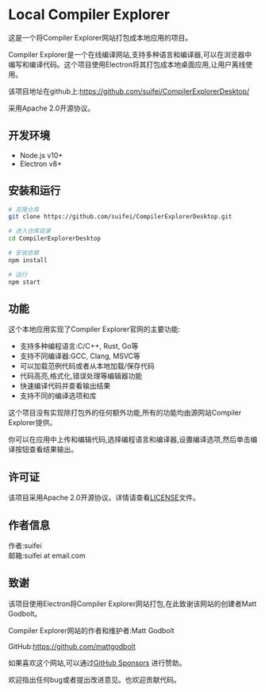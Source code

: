 # Local Compiler Explorer

这是一个将Compiler Explorer网站打包成本地应用的项目。

Compiler Explorer是一个在线编译网站,支持多种语言和编译器,可以在浏览器中编写和编译代码。这个项目使用Electron将其打包成本地桌面应用,让用户离线使用。

该项目地址在github上:https://github.com/suifei/CompilerExplorerDesktop/ 

采用Apache 2.0开源协议。

## 开发环境

- Node.js v10+
- Electron v8+  

## 安装和运行  

```bash
# 克隆仓库   
git clone https://github.com/suifei/CompilerExplorerDesktop.git    

# 进入仓库目录   
cd CompilerExplorerDesktop     

# 安装依赖  
npm install  

# 运行   
npm start  
```

## 功能  

这个本地应用实现了Compiler Explorer官网的主要功能:   

 - 支持多种编程语言:C/C++, Rust, Go等 
 - 支持不同编译器:GCC, Clang, MSVC等    
 - 可以加载范例代码或者从本地加载/保存代码  
 - 代码高亮,格式化,错误处理等编辑器功能  
 - 快速编译代码并查看输出结果  
 - 支持不同的编译选项和库     

这个项目没有实现除打包外的任何额外功能,所有的功能均由源网站Compiler Explorer提供。  

你可以在应用中上传和编辑代码,选择编程语言和编译器,设置编译选项,然后单击编译按钮查看结果输出。   

## 许可证

该项目采用Apache 2.0开源协议。详情请查看[LICENSE](LICENSE)文件。

## 作者信息 

作者:suifei   
邮箱:suifei at email.com 

## 致谢 

该项目使用Electron将Compiler Explorer网站打包,在此致谢该网站的创建者Matt Godbolt。  

Compiler Explorer网站的作者和维护者:Matt Godbolt

GitHub:https://github.com/mattgodbolt 

如果喜欢这个网站,可以通过[GitHub Sponsors](https://github.com/sponsors/mattgodbolt) 进行赞助。

欢迎指出任何bug或者提出改进意见。也欢迎贡献代码。 
